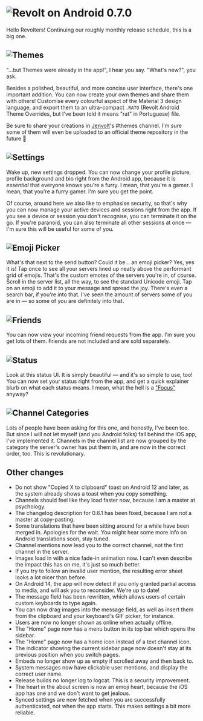 # ![Revolt on Android 0.7.0](https://autumn.revolt.chat/attachments/1VSp9d6ZZQEYFNtnM0E_MtmaUMQAPIMaLpEvYEKSt8/Slide%2016_9%20-%201%20(7).png)

Hello Revolters! Continuing our roughly monthly release schedule, this is a big one.

## ![Themes](https://autumn.revolt.chat/attachments/OxkrZPo-eJpuXjJ6ZWD-uQrvK9fxhsiEXWSs2MG7fw/Slide%2016_9%20-%202%20(3).png)

"...but Themes were already in the app!", I hear you say. "What's new?", you ask.

Besides a polished, beautiful, and more concise user interface, there's one important addition. You
can now create your own themes and share them with others! Customise every colourful aspect of the
Material 3 design language, and export them to an ultra-compact `.RATO` (Revolt Android Theme
Overrides, but I've been told it means "rat" in Portuguese) file.

Be sure to share your creations in [Jenvolt](https://rvlt.gg/jen)'s #themes channel. I'm sure some
of them will even be uploaded to an official theme repository in the future 👀

## ![Settings](https://autumn.revolt.chat/attachments/1GoQIIc1NUQI3EkAOjVmxT9MIsFPIDTNwBa98PBpB7/Slide%2016_9%20-%203.png)

Wake up, new settings dropped. You can now change your profile picture, profile background and bio
right from the Android app, because it is *essential* that everyone knows you're a furry. I mean,
that you're a gamer. I mean, that you're a furry gamer. I'm sure you get the point.

Of course, around here we also like to emphasise security, so that's why you can now manage your
active devices and sessions right from the app. If you see a device or session you don't recognise,
you can terminate it on the go. If you're paranoid, you can also terminate all other sessions at
once &mdash; I'm sure this will be useful for some of you.

## ![Emoji Picker](https://autumn.revolt.chat/attachments/tXrdK8EZRCSM9gjtsycwrTldQG9205wxKkU4hx6cXJ/Slide%2016_9%20-%204.png)

What's that next to the send button? Could it be... an emoji picker? Yes, yes it is!
Tap once to see all your servers lined up neatly above the performant grid of emojis. That's the
custom emotes of the servers you're in, of course. Scroll in the server list, all the way, to see
the standard Unicode emoji. Tap on an emoji to add it to your message and spread the joy. There's
even a search bar, if you're into that. I've seen the amount of servers some of you are in &mdash;
so some of you are definitely into that.

## ![Friends](https://autumn.revolt.chat/attachments/SJ1KCW9QgiYfCN5z7YJUeYzzKicmNya20BLtpVpay5/Slide%2016_9%20-%205.png)

You can now view your incoming friend requests from the app. I'm sure you get lots of them.
Friends are not included and are sold separately.

## ![Status](https://autumn.revolt.chat/attachments/Oz7WdIr0Cu5M2G5Sah51rTlH4la_MD37R5HeX72TPA/Slide%2016_9%20-%206.png)

Look at this status UI. It is simply beautiful &mdash; and it's so simple to use, too! You can now
set your status right from the app, and get a quick explainer blurb on what each status means. I
mean, what the hell is
a ["Focus"](https://upload.wikimedia.org/wikipedia/commons/b/b2/Ford_Focus_2004.jpg) anyway?

## ![Channel Categories](https://autumn.revolt.chat/attachments/D1iG_sdhhSrHHs_QS6cZDB0zNif57df2tg3Mdratty/Slide%2016_9%20-%207.png)

Lots of people have been asking for this one, and honestly, I've been too. But since I will not let
myself (and you Android folks) fall behind the iOS app, I've implemented it. Channels in the channel
list are now grouped by the category the server's owner has put them in, and are now in the correct
order, too. This is revolutionary.

## Other changes

- Do not show "Copied X to clipboard" toast on Android 12 and later, as the system already shows a
  toast when you copy something.
- Channels should feel like they load faster now, because I am a master at psychology.
- The changelog description for 0.6.1 has been fixed, because I am not a master at copy-pasting.
- Some translations that have been sitting around for a while have been merged in. Apologies for the
  wait. You might hear some more info on Android translations soon, stay tuned.
- Channel mentions now lead you to the correct channel, not the first channel in the server.
- Images load in with a nice fade-in animation now. I can't even describe the impact this has on me,
  it's just so much better.
- If you try to follow an invalid user mention, the resulting error sheet looks a lot nicer than
  before.
- On Android 14, the app will now detect if you only granted partial access to media, and will ask
  you to reconsider. We're up to date!
- The message field has been rewritten, which allows users of certain custom keyboards to type
  again.
- You can now drag images into the message field, as well as insert them from the clipboard and your
  keyboard's GIF picker, for instance.
- Users are now no longer shown as online when actually offline.
- The "Home" page now has a menu button in its top bar which opens the sidebar.
- The "Home" page now has a home icon instead of a text channel icon.
- The indicator showing the current sidebar page now doesn't stay at its previous position when you
  switch pages.
- Embeds no longer show up as empty if scrolled away and then back to.
- System messages now have clickable user mentions, and display the correct user name.
- Release builds no longer log to logcat. This is a security improvement.
- The heart in the about screen is now an emoji heart, because the iOS app has one and we don't want
  to get jealous.
- Synced settings are now fetched when you are successfully authenticated, not when the app starts.
  This makes settings a bit more reliable.